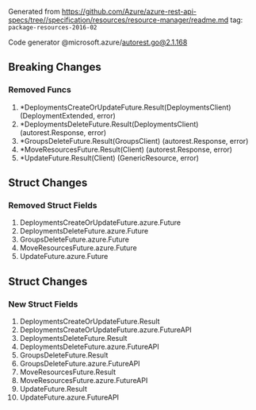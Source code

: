Generated from https://github.com/Azure/azure-rest-api-specs/tree//specification/resources/resource-manager/readme.md tag: `package-resources-2016-02`

Code generator @microsoft.azure/autorest.go@2.1.168

## Breaking Changes

### Removed Funcs

1. *DeploymentsCreateOrUpdateFuture.Result(DeploymentsClient) (DeploymentExtended, error)
1. *DeploymentsDeleteFuture.Result(DeploymentsClient) (autorest.Response, error)
1. *GroupsDeleteFuture.Result(GroupsClient) (autorest.Response, error)
1. *MoveResourcesFuture.Result(Client) (autorest.Response, error)
1. *UpdateFuture.Result(Client) (GenericResource, error)

## Struct Changes

### Removed Struct Fields

1. DeploymentsCreateOrUpdateFuture.azure.Future
1. DeploymentsDeleteFuture.azure.Future
1. GroupsDeleteFuture.azure.Future
1. MoveResourcesFuture.azure.Future
1. UpdateFuture.azure.Future

## Struct Changes

### New Struct Fields

1. DeploymentsCreateOrUpdateFuture.Result
1. DeploymentsCreateOrUpdateFuture.azure.FutureAPI
1. DeploymentsDeleteFuture.Result
1. DeploymentsDeleteFuture.azure.FutureAPI
1. GroupsDeleteFuture.Result
1. GroupsDeleteFuture.azure.FutureAPI
1. MoveResourcesFuture.Result
1. MoveResourcesFuture.azure.FutureAPI
1. UpdateFuture.Result
1. UpdateFuture.azure.FutureAPI
